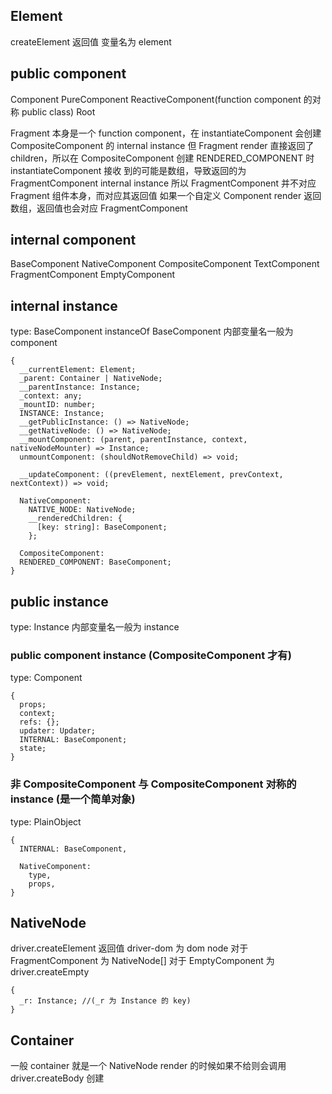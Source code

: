 ## Element

createElement 返回值
变量名为 element

## public component

Component
PureComponent ReactiveComponent(function component 的对称 public class) Root

Fragment 本身是一个 function component，在 instantiateComponent 会创建 CompositeComponent 的 internal instance
但 Fragment render 直接返回了 children，所以在 CompositeComponent 创建 RENDERED_COMPONENT 时 instantiateComponent 接收
到的可能是数组，导致返回的为 FragmentComponent internal instance
所以 FragmentComponent 并不对应 Fragment 组件本身，而对应其返回值
如果一个自定义 Component render 返回数组，返回值也会对应 FragmentComponent

## internal component

BaseComponent
NativeComponent CompositeComponent TextComponent FragmentComponent EmptyComponent

## internal instance

type: BaseComponent
instanceOf BaseComponent
内部变量名一般为 component

```
{
  __currentElement: Element;
  _parent: Container | NativeNode;
  __parentInstance: Instance;
  _context: any;
  _mountID: number;
  INSTANCE: Instance;
  __getPublicInstance: () => NativeNode;
  __getNativeNode: () => NativeNode;
  __mountComponent: (parent, parentInstance, context, nativeNodeMounter) => Instance;
  unmountComponent: (shouldNotRemoveChild) => void;

  __updateComponent: ((prevElement, nextElement, prevContext, nextContext)) => void;

  NativeComponent:
    NATIVE_NODE: NativeNode;
    __renderedChildren: {
      [key: string]: BaseComponent;
    };

  CompositeComponent:
  RENDERED_COMPONENT: BaseComponent;
}
```

## public instance

type: Instance
内部变量名一般为 instance

### public component instance (CompositeComponent 才有)

type: Component

```
{
  props;
  context;
  refs: {};
  updater: Updater;
  INTERNAL: BaseComponent;
  state;
}
```

### 非 CompositeComponent 与 CompositeComponent 对称的 instance (是一个简单对象)
type: PlainObject

```
{
  INTERNAL: BaseComponent,

  NativeComponent:
    type,
    props,
}
```

## NativeNode

driver.createElement 返回值
driver-dom 为 dom node
对于 FragmentComponent 为 NativeNode[]
对于 EmptyComponent 为 driver.createEmpty

```
{
  _r: Instance; //(_r 为 Instance 的 key)
}
```

## Container

一般 container 就是一个 NativeNode
render 的时候如果不给则会调用 driver.createBody 创建
